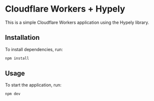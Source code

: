 # Cloudflare Workers + Hypely

This is a simple Cloudflare Workers application using the Hypely library.

## Installation

To install dependencies, run:

```bash
npm install
```

## Usage

To start the application, run:

```bash
npm dev
```